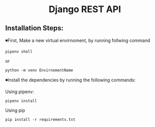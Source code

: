 <h1 style="text-align: center">Django REST API</h1>

<h2>Installation Steps:</h2>

<p>◾First, Make a new virtual envirnoment, by running follwing command</p>

``` 
pipenv shell
 ```

<p>or</p>

```
python -m venv EnvirnomentName
```


<p>◾Install the dependencies by running the following commands:</p>
Using pipenv:

```
pipenv install
```
Using pip
```
pip install -r requirements.txt
```

